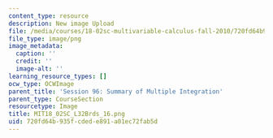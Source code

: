 ```yaml
---
content_type: resource
description: New image Upload
file: /media/courses/18-02sc-multivariable-calculus-fall-2010/720fd64b935fcdede891a01ec72fab5d_MIT18_02SC_L32Brds_16.png
file_type: image/png
image_metadata:
  caption: ''
  credit: ''
  image-alt: ''
learning_resource_types: []
ocw_type: OCWImage
parent_title: 'Session 96: Summary of Multiple Integration'
parent_type: CourseSection
resourcetype: Image
title: MIT18_02SC_L32Brds_16.png
uid: 720fd64b-935f-cded-e891-a01ec72fab5d
---
```

